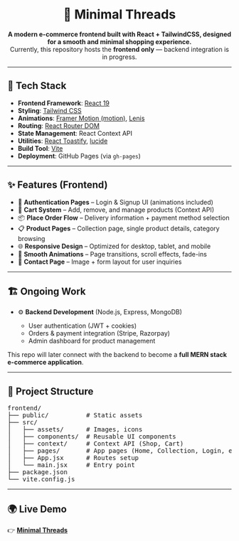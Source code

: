 <h1 align="center">🧵 Minimal Threads</h1>

<p align="center">
  <b>A modern e-commerce frontend built with React + TailwindCSS, designed for a smooth and minimal shopping experience.</b><br/>
  Currently, this repository hosts the <b>frontend only</b> — backend integration is in progress.
</p>

<hr/>

<h2>🚀 Tech Stack</h2>
<ul>
  <li><b>Frontend Framework</b>: <a href="https://react.dev/" target="_blank">React 19</a></li>
  <li><b>Styling</b>: <a href="https://tailwindcss.com/" target="_blank">Tailwind CSS</a></li>
  <li><b>Animations</b>: <a href="https://motion.dev/" target="_blank">Framer Motion (motion)</a>, <a href="https://lenis.studiofreight.com/" target="_blank">Lenis</a></li>
  <li><b>Routing</b>: <a href="https://reactrouter.com/" target="_blank">React Router DOM</a></li>
  <li><b>State Management</b>: React Context API</li>
  <li><b>Utilities</b>: <a href="https://fkhadra.github.io/react-toastify/introduction" target="_blank">React Toastify</a>, <a href="https://lucide.dev/icons/" target="_blank">lucide</a></li>
  <li><b>Build Tool</b>: <a href="https://vite.dev/" target="_blank">Vite</a></li>
  <li><b>Deployment</b>: GitHub Pages (via <code>gh-pages</code>)</li>
</ul>

<hr/>

<h2>✨ Features (Frontend)</h2>
<ul>
  <li>🔑 <b>Authentication Pages</b> – Login & Signup UI (animations included)</li>
  <li>🛒 <b>Cart System</b> – Add, remove, and manage products (Context API)</li>
  <li>📦 <b>Place Order Flow</b> – Delivery information + payment method selection</li>
  <li>📋 <b>Product Pages</b> – Collection page, single product details, category browsing</li>
  <li>🌐 <b>Responsive Design</b> – Optimized for desktop, tablet, and mobile</li>
  <li>🎨 <b>Smooth Animations</b> – Page transitions, scroll effects, fade-ins</li>
  <li>📍 <b>Contact Page</b> – Image + form layout for user inquiries</li>
</ul>

<hr/>

<h2>🏗️ Ongoing Work</h2>
<ul>
  <li>⚙️ <b>Backend Development</b> (Node.js, Express, MongoDB)</li>
  <ul>
    <li>User authentication (JWT + cookies)</li>
    <li>Orders & payment integration (Stripe, Razorpay)</li>
    <li>Admin dashboard for product management</li>
  </ul>
</ul>

<p>This repo will later connect with the backend to become a <b>full MERN stack e-commerce application</b>.</p>

<hr/>

<h2>📂 Project Structure</h2>

<pre>
frontend/
├── public/          # Static assets
├── src/
│   ├── assets/      # Images, icons
│   ├── components/  # Reusable UI components
│   ├── context/     # Context API (Shop, Cart)
│   ├── pages/       # App pages (Home, Collection, Login, etc.)
│   ├── App.jsx      # Routes setup
│   └── main.jsx     # Entry point
├── package.json
└── vite.config.js
</pre>

<hr/>

<h2>🌍 Live Demo</h2>
<p>
  👉 <a href="https://piyushverma00.github.io/Minimal-Threads/" target="_blank"><b>Minimal Threads</b></a>
</p>
